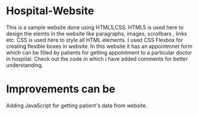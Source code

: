 # Hospital-Website
This is a sample website done using  HTML5,CSS.
HTML5 is used here to design the elemts in the website like paragraphs, images, scrollbars , links etc.
CSS is used  here to style all HTML elements.
I used CSS Flexbox for creating flexible boxes in website.
In this website it has an appointmnet form which can be filled by patients for getting appointment to a particular doctor in hospital.
Check out the code in which i have added comments for better understanding.




# Improvements can be
Adding JavaScript for getting patient's data from website.
